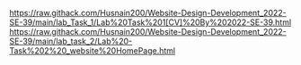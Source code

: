 https://raw.githack.com/Husnain200/Website-Design-Development_2022-SE-39/main/lab_Task_1/Lab%20Task%201[CV]%20By%202022-SE-39.html
https://raw.githack.com/Husnain200/Website-Design-Development_2022-SE-39/main/lab_task_2/Lab%20-Task%202%20_website%20HomePage.html
